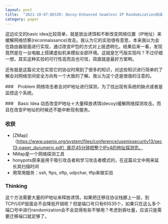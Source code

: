 ```yaml
---
layout: post
title:  "2021-10-07-DESIR: Decoy-Enhanced Seamless IP Randomization阅读笔记"
category: paper
---
```

这边论文的basic idea比较简单，就是放出诱饵和不断改变网络位置（IP地址）来缓解网络侦察(reconnaissance)攻击。我认为它的实验很有意思，本来我以为会在路由器层面进行实现，通过改变IP包的方式对上层透明化。结果后来一看，发现竟然是在一台电脑上搭建虚拟机来模拟全部环境。这就是乞丐版实现吗？不过仔细一想，其实这种实验的可行性高而且也可信，简直就是最好方案啊。

还有就是这篇论文在实现它的协议时用到了很多的知识，对这些知识进行简单的了解会对网络空间安全方向有一个大致的了解。我认为这个还是很值的注意的。

###　Problem
网络攻击者会对IP地址进行探测，为了找出现有系统的缺点或者是监控这个系统。

###　Basic Idea
动态改变IP地址＋大量释放诱饵(decoy)缓解网络探测攻击。而且在改变IP地址的时候还不能中断现有服务。

### 收获
- [ZMap]（https://www.usenix.org/system/files/conference/usenixsecurity13/sec13-paper_durumeric.pdf）能花45分钟把整个IPv4的地址探测完。
- NMap是一个网络探测工具
- honypots原来是用于吸引攻击者和学习攻击者模式的，在这篇论文中用来延长其扫描时间
- 用常用服务：ssh, ftps, sftp, udpchar, tftp来做实验

### Thinking
这个方法需要大量的IP地址来释放诱饵，如果把迁移往协议栈挪上一层，到TCP/UDP层面会不会降低开销呢？但是端口号只有65535个，如果只在这么多个端口号中进行randomization会不会显得有些不够用？考虑到吞吐量，应该只是需要迁移端口就足够了。

